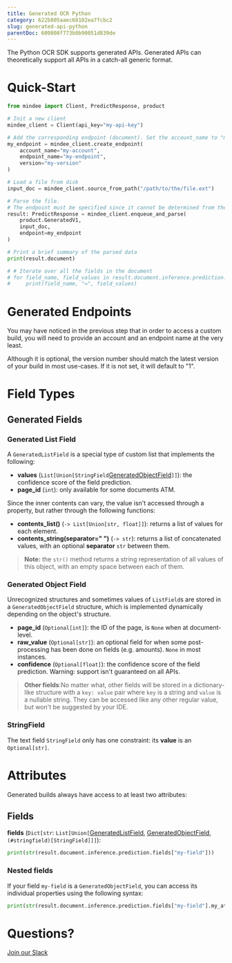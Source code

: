 ```yaml
---
title: Generated OCR Python
category: 622b805aaec68102ea7fcbc2
slug: generated-api-python
parentDoc: 609808f773b0b90051d839de
---
```

The Python OCR SDK supports generated APIs.
Generated APIs can theoretically support all APIs in a catch-all generic format.

# Quick-Start

```python
from mindee import Client, PredictResponse, product

# Init a new client
mindee_client = Client(api_key="my-api-key")

# Add the corresponding endpoint (document). Set the account_name to "mindee" if you are using OTS.
my_endpoint = mindee_client.create_endpoint(
    account_name="my-account",
    endpoint_name="my-endpoint",
    version="my-version"
)

# Load a file from disk
input_doc = mindee_client.source_from_path("/path/to/the/file.ext")

# Parse the file.
# The endpoint must be specified since it cannot be determined from the class.
result: PredictResponse = mindee_client.enqueue_and_parse(
    product.GeneratedV1,
    input_doc,
    endpoint=my_endpoint
)

# Print a brief summary of the parsed data
print(result.document)

# # Iterate over all the fields in the document
# for field_name, field_values in result.document.inference.prediction.fields.items():
#     print(field_name, "=", field_values)
```

# Generated Endpoints

You may have noticed in the previous step that in order to access a custom build, you will need to provide an account and an endpoint name at the very least.

Although it is optional, the version number should match the latest version of your build in most use-cases.
If it is not set, it will default to "1".

# Field Types

## Generated Fields

### Generated List Field

A `GeneratedListField` is a special type of custom list that implements the following:

- **values** (`List[Union[StringField`[GeneratedObjectField](#Generated-object-field)`]]`): the confidence score of the field prediction.
- **page_id** (`int`): only available for some documents ATM.

Since the inner contents can vary, the value isn't accessed through a property, but rather through the following functions:

- **contents_list()** (`-> List[Union[str, float]]`): returns a list of values for each element.
- **contents_string(separator=" ")** (`-> str`): returns a list of concatenated values, with an optional **separator** `str` between them.
> **Note:** the `str()` method returns a string representation of all values of this object, with an empty space between each of them.

### Generated Object Field

Unrecognized structures and sometimes values of `ListField`s are stored in a `GeneratedObjectField` structure, which is implemented dynamically depending on the object's structure.

- **page_id** (`Optional[int]`): the ID of the page, is `None` when at document-level.
- **raw_value** (`Optional[str]`): an optional field for when some post-processing has been done on fields (e.g. amounts). `None` in most instances.
- **confidence** (`Optional[float]`): the confidence score of the field prediction. Warning: support isn't guaranteed on all APIs.


> **Other fields**:No matter what, other fields will be stored in a dictionary-like structure with a `key: value` pair where `key` is a string and `value` is a nullable string. They can be accessed like any other regular value, but won't be suggested by your IDE.


### StringField
The text field `StringField` only has one constraint: its **value** is an `Optional[str]`.


# Attributes

Generated builds always have access to at least two attributes:

## Fields

**fields** (`Dict[str`: `List[Union[`[GeneratedListField](#generated-list-field), [GeneratedObjectField](#generated-object-field), `(#stringfield)[StringField]]]`):

```python
print(str(result.document.inference.prediction.fields["my-field"]))
```

### Nested fields

If your field `my-field` is a `GeneratedObjectField`, you can access its individual properties using the following syntax:

```python
print(str(result.document.inference.prediction.fields["my-field"].my_attribute))
```

# Questions?

[Join our Slack](https://join.slack.com/t/mindee-community/shared_invite/zt-2d0ds7dtz-DPAF81ZqTy20chsYpQBW5g)
